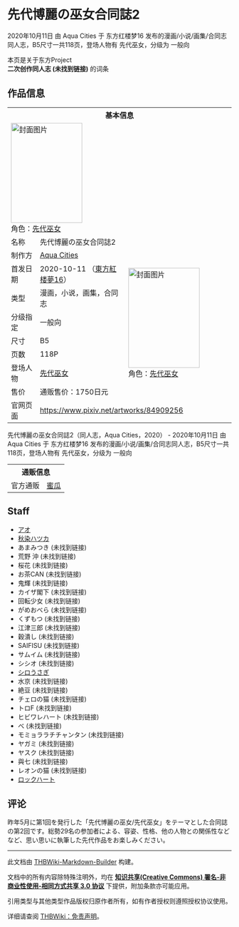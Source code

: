 # 先代博麗の巫女合同誌2

<!-- source html: G:\repos\THBWiki-Markdown-Builder\THBWikiMarkdown\Temp\main\8\82\ns0%3A%E5%85%88%E4%BB%A3%E5%8D%9A%E9%BA%97%E3%81%AE%E5%B7%AB%E5%A5%B3%E5%90%88%E5%90%8C%E8%AA%8C2.html -->

2020年10月11日 由 Aqua Cities 于 东方红楼梦16 发布的漫画/小说/画集/合同志同人志，B5尺寸一共118页，登场人物有 先代巫女，分级为 一般向

本页是关于东方Project  
 **二次创作同人志 (未找到链接)** 的词条

## 作品信息

<table><tbody><tr><th colspan="3">基本信息</th></tr><tr><td class="cover-artwork-mobile" colspan="2"><a href="./文件-先代博麗の巫女合同誌2封面.jpg.md" class="image" title="封面图片"><img alt="封面图片" src="https://upload.thwiki.cc/thumb/0/09/%E5%85%88%E4%BB%A3%E5%8D%9A%E9%BA%97%E3%81%AE%E5%B7%AB%E5%A5%B3%E5%90%88%E5%90%8C%E8%AA%8C2%E5%B0%81%E9%9D%A2.jpg/160px-%E5%85%88%E4%BB%A3%E5%8D%9A%E9%BA%97%E3%81%AE%E5%B7%AB%E5%A5%B3%E5%90%88%E5%90%8C%E8%AA%8C2%E5%B0%81%E9%9D%A2.jpg" decoding="async" loading="lazy" width="160" height="224" srcset="https://upload.thwiki.cc/thumb/0/09/%E5%85%88%E4%BB%A3%E5%8D%9A%E9%BA%97%E3%81%AE%E5%B7%AB%E5%A5%B3%E5%90%88%E5%90%8C%E8%AA%8C2%E5%B0%81%E9%9D%A2.jpg/240px-%E5%85%88%E4%BB%A3%E5%8D%9A%E9%BA%97%E3%81%AE%E5%B7%AB%E5%A5%B3%E5%90%88%E5%90%8C%E8%AA%8C2%E5%B0%81%E9%9D%A2.jpg 1.5x, https://upload.thwiki.cc/thumb/0/09/%E5%85%88%E4%BB%A3%E5%8D%9A%E9%BA%97%E3%81%AE%E5%B7%AB%E5%A5%B3%E5%90%88%E5%90%8C%E8%AA%8C2%E5%B0%81%E9%9D%A2.jpg/320px-%E5%85%88%E4%BB%A3%E5%8D%9A%E9%BA%97%E3%81%AE%E5%B7%AB%E5%A5%B3%E5%90%88%E5%90%8C%E8%AA%8C2%E5%B0%81%E9%9D%A2.jpg 2x" data-file-width="643" data-file-height="900"></a><div class="cover-char">角色：<a href="./先代巫女.md" title="先代巫女">先代巫女</a></div></td>
</tr><tr><td class="label">名称</td><td colspan="2"> 先代博麗の巫女合同誌2 </td></tr><tr><td class="label">制作方</td><td><a href="./Aqua_Cities.md" title="Aqua Cities">Aqua Cities</a></td><td class="cover-artwork" rowspan="8" style="min-width:224px;"><a href="./文件-先代博麗の巫女合同誌2封面.jpg.md" class="image" title="封面图片"><img alt="封面图片" src="https://upload.thwiki.cc/thumb/0/09/%E5%85%88%E4%BB%A3%E5%8D%9A%E9%BA%97%E3%81%AE%E5%B7%AB%E5%A5%B3%E5%90%88%E5%90%8C%E8%AA%8C2%E5%B0%81%E9%9D%A2.jpg/160px-%E5%85%88%E4%BB%A3%E5%8D%9A%E9%BA%97%E3%81%AE%E5%B7%AB%E5%A5%B3%E5%90%88%E5%90%8C%E8%AA%8C2%E5%B0%81%E9%9D%A2.jpg" decoding="async" loading="lazy" width="160" height="224" srcset="https://upload.thwiki.cc/thumb/0/09/%E5%85%88%E4%BB%A3%E5%8D%9A%E9%BA%97%E3%81%AE%E5%B7%AB%E5%A5%B3%E5%90%88%E5%90%8C%E8%AA%8C2%E5%B0%81%E9%9D%A2.jpg/240px-%E5%85%88%E4%BB%A3%E5%8D%9A%E9%BA%97%E3%81%AE%E5%B7%AB%E5%A5%B3%E5%90%88%E5%90%8C%E8%AA%8C2%E5%B0%81%E9%9D%A2.jpg 1.5x, https://upload.thwiki.cc/thumb/0/09/%E5%85%88%E4%BB%A3%E5%8D%9A%E9%BA%97%E3%81%AE%E5%B7%AB%E5%A5%B3%E5%90%88%E5%90%8C%E8%AA%8C2%E5%B0%81%E9%9D%A2.jpg/320px-%E5%85%88%E4%BB%A3%E5%8D%9A%E9%BA%97%E3%81%AE%E5%B7%AB%E5%A5%B3%E5%90%88%E5%90%8C%E8%AA%8C2%E5%B0%81%E9%9D%A2.jpg 2x" data-file-width="643" data-file-height="900"></a><div class="cover-char">角色：<a href="./先代巫女.md" title="先代巫女">先代巫女</a></div></td>
</tr><tr><td class="label">首发日期</td><td>2020-10-11&#160;（<a href="/展会作品列表?e=%E4%B8%9C%E6%96%B9%E7%BA%A2%E6%A5%BC%E6%A2%A6%2316">東方紅楼夢16</a>）</td></tr><tr><td class="label">类型</td><td>漫画，小说，画集，合同志</td></tr><tr><td class="label">分级指定</td><td>一般向</td></tr><tr><td class="label">尺寸</td><td>B5</td></tr><tr><td class="label">页数</td><td>118P</td></tr><tr><td class="label">登场人物</td><td><a href="./先代巫女.md" title="先代巫女">先代巫女</a></td></tr><tr><td class="label">售价</td><td>通贩售价：1750日元</td></tr>
<tr><td class="label">官网页面</td><td colspan="2"><a rel="nofollow" class="external free" href="https://www.pixiv.net/artworks/84909256">https://www.pixiv.net/artworks/84909256</a></td></tr></tbody></table>

先代博麗の巫女合同誌2（同人志，Aqua Cities，2020） - 2020年10月11日 由 Aqua Cities 于 东方红楼梦16 发布的漫画/小说/画集/合同志同人志，B5尺寸一共118页，登场人物有 先代巫女，分级为 一般向

<table><tbody><tr><th colspan="3">通贩信息</th></tr><tr><td class="label">官方通贩</td><td colspan="2"><a rel="nofollow" class="external text" href="https://www.melonbooks.co.jp/detail/detail.php?product_id=732338">蜜瓜</a></td></tr></tbody></table>



## Staff
- [アオ](./アオ.md)
- [秋染ハツカ](./秋染ハツカ.md)
- あまみつき (未找到链接)
- 荒野 沖 (未找到链接)
- 桜花 (未找到链接)
- お茶CAN (未找到链接)
- 鬼輝 (未找到链接)
- カイザ閣下 (未找到链接)
- 回転少女 (未找到链接)
- がめおべら (未找到链接)
- くずもつ (未找到链接)
- 江津三郎 (未找到链接)
- 穀潰し (未找到链接)
- SAIFISU (未找到链接)
- サムイム (未找到链接)
- シシオ (未找到链接)
- [シロうさぎ](./しろうさぎ.md)
- 水京 (未找到链接)
- 絶豆 (未找到链接)
- チェロの猫 (未找到链接)
- トロF (未找到链接)
- ヒビワレハート (未找到链接)
- べ (未找到链接)
- モミョララチチャンタン (未找到链接)
- ヤガミ (未找到链接)
- ヤスク (未找到链接)
- 與七 (未找到链接)
- レオンの猫 (未找到链接)
- [ロックハート](./ロックハート（视频）.md)


## 评论
  
昨年5月に第1回を発行した「先代博麗の巫女/先代巫女」をテーマとした合同誌の第2回です。総勢29名の参加者による、容姿、性格、他の人物との関係性などなど、思い思いに執筆した先代作品をお楽しみください。
  
  
  

  





---

此文档由 [THBWiki-Markdown-Builder](https://github.com/Delsin-Yu/THBWiki-Markdown-Builder) 构建。

文档中的所有内容除特殊注明外，均在 [**知识共享(Creative Commons) 署名-非商业性使用-相同方式共享 3.0 协议**](https://creativecommons.org/licenses/by-sa/3.0/deed.zh-hans) 下提供，附加条款亦可能应用。

引用类型与其他类型作品版权归原作者所有，如有作者授权则遵照授权协议使用。

详细请查阅 [THBWiki：免责声明](https://thbwiki.cc/THBWiki:%E5%85%8D%E8%B4%A3%E5%A3%B0%E6%98%8E)。

